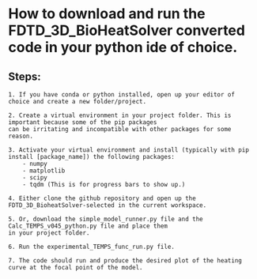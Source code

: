 # How to download and run the FDTD_3D_BioHeatSolver converted code in your python ide of choice. 

## Steps: 
    1. If you have conda or python installed, open up your editor of choice and create a new folder/project.
    
    2. Create a virtual environment in your project folder. This is important because some of the pip packages 
    can be irritating and incompatible with other packages for some reason.
    
    3. Activate your virtual environment and install (typically with pip install [package_name]) the following packages: 
        - numpy
        - matplotlib
        - scipy
        - tqdm (This is for progress bars to show up.)
    
    4. Either clone the github repository and open up the FDTD_3D_BioheatSolver-selected in the current workspace. 
    
    5. Or, download the simple_model_runner.py file and the Calc_TEMPS_v045_python.py file and place them 
    in your project folder.
    
    6. Run the experimental_TEMPS_func_run.py file.
    
    7. The code should run and produce the desired plot of the heating curve at the focal point of the model.
